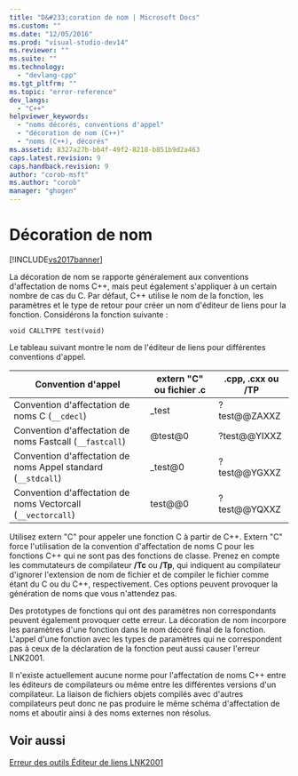 ```yaml
---
title: "D&#233;coration de nom | Microsoft Docs"
ms.custom: ""
ms.date: "12/05/2016"
ms.prod: "visual-studio-dev14"
ms.reviewer: ""
ms.suite: ""
ms.technology: 
  - "devlang-cpp"
ms.tgt_pltfrm: ""
ms.topic: "error-reference"
dev_langs: 
  - "C++"
helpviewer_keywords: 
  - "noms décorés, conventions d'appel"
  - "décoration de nom (C++)"
  - "noms (C++), décorés"
ms.assetid: 8327a27b-bb4f-49f2-8218-b851b9d2a463
caps.latest.revision: 9
caps.handback.revision: 9
author: "corob-msft"
ms.author: "corob"
manager: "ghogen"
---
```

# D&#233;coration de nom
[!INCLUDE[vs2017banner](../../assembler/inline/includes/vs2017banner.md)]

La décoration de nom se rapporte généralement aux conventions d'affectation de noms C\+\+, mais peut également s'appliquer à un certain nombre de cas du C.  Par défaut, C\+\+ utilise le nom de la fonction, les paramètres et le type de retour pour créer un nom d'éditeur de liens pour la fonction.  Considérons la fonction suivante :  
  
```  
void CALLTYPE test(void)  
```  
  
 Le tableau suivant montre le nom de l'éditeur de liens pour différentes conventions d'appel.  
  
|Convention d'appel|extern "C" ou fichier .c|.cpp, .cxx ou \/TP|  
|------------------------|------------------------------|------------------------|  
|Convention d'affectation de noms C \(`__cdecl`\)|\_test|?test@@ZAXXZ|  
|Convention d'affectation de noms Fastcall \(`__fastcall`\)|@test@0|?test@@YIXXZ|  
|Convention d'affectation de noms Appel standard \(`__stdcall`\)|\_test@0|?test@@YGXXZ|  
|Convention d'affectation de noms Vectorcall \(`__vectorcall`\)|test@@0|?test@@YQXXZ|  
  
 Utilisez extern "C" pour appeler une fonction C à partir de C\+\+.  Extern "C" force l'utilisation de la convention d'affectation de noms C pour les fonctions C\+\+ qui ne sont pas des fonctions de classe.  Prenez en compte les commutateurs de compilateur **\/Tc** ou **\/Tp**, qui indiquent au compilateur d'ignorer l'extension de nom de fichier et de compiler le fichier comme étant du C ou du C\+\+, respectivement.  Ces options peuvent provoquer la génération de noms que vous n'attendez pas.  
  
 Des prototypes de fonctions qui ont des paramètres non correspondants peuvent également provoquer cette erreur.  La décoration de nom incorpore les paramètres d'une fonction dans le nom décoré final de la fonction.  L'appel d'une fonction avec les types de paramètres qui ne correspondent pas à ceux de la déclaration de la fonction peut aussi causer l'erreur LNK2001.  
  
 Il n'existe actuellement aucune norme pour l'affectation de noms C\+\+ entre les éditeurs de compilateurs ou même entre les différentes versions d'un compilateur.  La liaison de fichiers objets compilés avec d'autres compilateurs peut donc ne pas produire le même schéma d'affectation de noms et aboutir ainsi à des noms externes non résolus.  
  
## Voir aussi  
 [Erreur des outils Éditeur de liens LNK2001](../../error-messages/tool-errors/linker-tools-error-lnk2001.md)